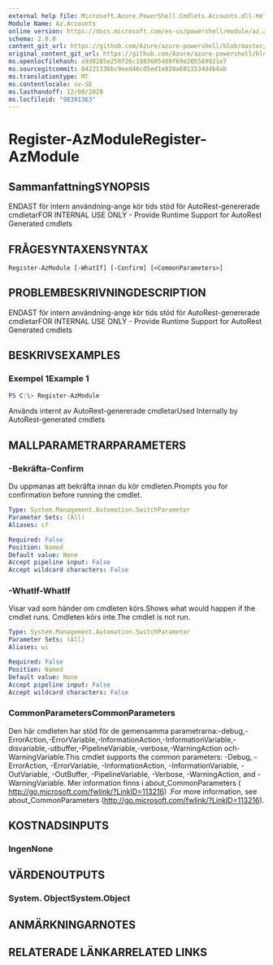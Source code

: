```yaml
---
external help file: Microsoft.Azure.PowerShell.Cmdlets.Accounts.dll-Help.xml
Module Name: Az.Accounts
online version: https://docs.microsoft.com/en-us/powershell/module/az.accounts/register-azmodule
schema: 2.0.0
content_git_url: https://github.com/Azure/azure-powershell/blob/master/src/Accounts/Accounts/help/Register-AzModule.md
original_content_git_url: https://github.com/Azure/azure-powershell/blob/master/src/Accounts/Accounts/help/Register-AzModule.md
ms.openlocfilehash: a9d8285e258f26c1083605409f69e205589921e7
ms.sourcegitcommit: 04221336bc9eed46c05ed1e828a6811534d4b4ab
ms.translationtype: MT
ms.contentlocale: sv-SE
ms.lasthandoff: 12/08/2020
ms.locfileid: "98391363"
---
```

# <span data-ttu-id="bd636-101">Register-AzModule</span><span class="sxs-lookup"><span data-stu-id="bd636-101">Register-AzModule</span></span>

## <span data-ttu-id="bd636-102">Sammanfattning</span><span class="sxs-lookup"><span data-stu-id="bd636-102">SYNOPSIS</span></span>
<span data-ttu-id="bd636-103">ENDAST för intern användning-ange kör tids stöd för AutoRest-genererade cmdletar</span><span class="sxs-lookup"><span data-stu-id="bd636-103">FOR INTERNAL USE ONLY - Provide Runtime Support for AutoRest Generated cmdlets</span></span>

## <span data-ttu-id="bd636-104">FRÅGESYNTAXEN</span><span class="sxs-lookup"><span data-stu-id="bd636-104">SYNTAX</span></span>

```
Register-AzModule [-WhatIf] [-Confirm] [<CommonParameters>]
```

## <span data-ttu-id="bd636-105">PROBLEMBESKRIVNING</span><span class="sxs-lookup"><span data-stu-id="bd636-105">DESCRIPTION</span></span>
<span data-ttu-id="bd636-106">ENDAST för intern användning-ange kör tids stöd för AutoRest-genererade cmdletar</span><span class="sxs-lookup"><span data-stu-id="bd636-106">FOR INTERNAL USE ONLY - Provide Runtime Support for AutoRest Generated cmdlets</span></span>

## <span data-ttu-id="bd636-107">BESKRIVS</span><span class="sxs-lookup"><span data-stu-id="bd636-107">EXAMPLES</span></span>

### <span data-ttu-id="bd636-108">Exempel 1</span><span class="sxs-lookup"><span data-stu-id="bd636-108">Example 1</span></span>
```powershell
PS C:\> Register-AzModule
```

<span data-ttu-id="bd636-109">Används internt av AutoRest-genererade cmdletar</span><span class="sxs-lookup"><span data-stu-id="bd636-109">Used Internally by AutoRest-generated cmdlets</span></span>

## <span data-ttu-id="bd636-110">MALLPARAMETRAR</span><span class="sxs-lookup"><span data-stu-id="bd636-110">PARAMETERS</span></span>

### <span data-ttu-id="bd636-111">-Bekräfta</span><span class="sxs-lookup"><span data-stu-id="bd636-111">-Confirm</span></span>
<span data-ttu-id="bd636-112">Du uppmanas att bekräfta innan du kör cmdleten.</span><span class="sxs-lookup"><span data-stu-id="bd636-112">Prompts you for confirmation before running the cmdlet.</span></span>

```yaml
Type: System.Management.Automation.SwitchParameter
Parameter Sets: (All)
Aliases: cf

Required: False
Position: Named
Default value: None
Accept pipeline input: False
Accept wildcard characters: False
```

### <span data-ttu-id="bd636-113">-WhatIf</span><span class="sxs-lookup"><span data-stu-id="bd636-113">-WhatIf</span></span>
<span data-ttu-id="bd636-114">Visar vad som händer om cmdleten körs.</span><span class="sxs-lookup"><span data-stu-id="bd636-114">Shows what would happen if the cmdlet runs.</span></span> <span data-ttu-id="bd636-115">Cmdleten körs inte.</span><span class="sxs-lookup"><span data-stu-id="bd636-115">The cmdlet is not run.</span></span>

```yaml
Type: System.Management.Automation.SwitchParameter
Parameter Sets: (All)
Aliases: wi

Required: False
Position: Named
Default value: None
Accept pipeline input: False
Accept wildcard characters: False
```

### <span data-ttu-id="bd636-116">CommonParameters</span><span class="sxs-lookup"><span data-stu-id="bd636-116">CommonParameters</span></span>
<span data-ttu-id="bd636-117">Den här cmdleten har stöd för de gemensamma parametrarna:-debug,-ErrorAction,-ErrorVariable,-InformationAction,-InformationVariable,-disvariable,-utbuffer,-PipelineVariable,-verbose,-WarningAction och-WarningVariable.</span><span class="sxs-lookup"><span data-stu-id="bd636-117">This cmdlet supports the common parameters: -Debug, -ErrorAction, -ErrorVariable, -InformationAction, -InformationVariable, -OutVariable, -OutBuffer, -PipelineVariable, -Verbose, -WarningAction, and -WarningVariable.</span></span> <span data-ttu-id="bd636-118">Mer information finns i about_CommonParameters ( http://go.microsoft.com/fwlink/?LinkID=113216) .</span><span class="sxs-lookup"><span data-stu-id="bd636-118">For more information, see about_CommonParameters (http://go.microsoft.com/fwlink/?LinkID=113216).</span></span>

## <span data-ttu-id="bd636-119">KOSTNADS</span><span class="sxs-lookup"><span data-stu-id="bd636-119">INPUTS</span></span>

### <span data-ttu-id="bd636-120">Ingen</span><span class="sxs-lookup"><span data-stu-id="bd636-120">None</span></span>

## <span data-ttu-id="bd636-121">VÄRDEN</span><span class="sxs-lookup"><span data-stu-id="bd636-121">OUTPUTS</span></span>

### <span data-ttu-id="bd636-122">System. Object</span><span class="sxs-lookup"><span data-stu-id="bd636-122">System.Object</span></span>
## <span data-ttu-id="bd636-123">ANMÄRKNINGAR</span><span class="sxs-lookup"><span data-stu-id="bd636-123">NOTES</span></span>

## <span data-ttu-id="bd636-124">RELATERADE LÄNKAR</span><span class="sxs-lookup"><span data-stu-id="bd636-124">RELATED LINKS</span></span>
